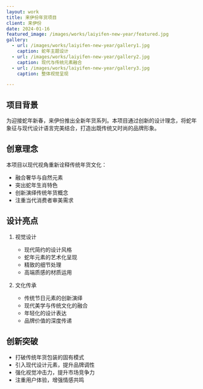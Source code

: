 ```yaml
---
layout: work
title: 来伊份年货项目
client: 来伊份
date: 2024-01-16
featured_image: /images/works/laiyifen-new-year/featured.jpg
gallery:
  - url: /images/works/laiyifen-new-year/gallery1.jpg
    caption: 蛇年主题设计
  - url: /images/works/laiyifen-new-year/gallery2.jpg
    caption: 现代与传统元素融合
  - url: /images/works/laiyifen-new-year/gallery3.jpg
    caption: 整体视觉呈现

---
```


## 项目背景

为迎接蛇年新春，来伊份推出全新年货系列。本项目通过创新的设计理念，将蛇年象征与现代设计语言完美结合，打造出既传统又时尚的品牌形象。

## 创意理念

本项目以现代视角重新诠释传统年货文化：
- 融合奢华与自然元素
- 突出蛇年生肖特色
- 创新演绎传统年货概念
- 注重当代消费者审美需求

## 设计亮点

1. 视觉设计
   - 现代简约的设计风格
   - 蛇年元素的艺术化呈现
   - 精致的细节处理
   - 高端质感的材质运用

2. 文化传承
   - 传统节日元素的创新演绎
   - 现代美学与传统文化的融合
   - 年轻化的设计表达
   - 品牌价值的深度传递

## 创新突破

- 打破传统年货包装的固有模式
- 引入现代设计元素，提升品牌调性
- 强化视觉冲击力，提升市场竞争力
- 注重用户体验，增强情感共鸣

